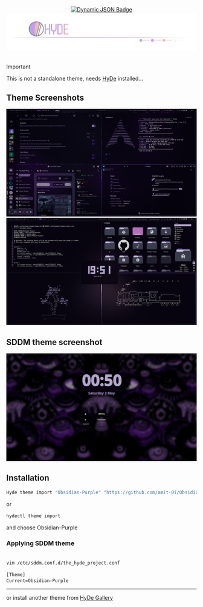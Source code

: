 <div align = center>
    <a href="https://discord.gg/tGGFXtND">
        <img alt="Dynamic JSON Badge" src="https://img.shields.io/badge/dynamic/json?url=https%3A%2F%2Fdiscordapp.com%2Fapi%2Finvites%2FmT5YqjaJFh%3Fwith_counts%3Dtrue&query=%24.approximate_member_count&suffix=%20members&style=for-the-badge&logo=discord&logoSize=auto&label=The%20HyDe%20Project&labelColor=ebbcba&color=c79bf0">    
    </a>
</div>
<div align = center><img src="https://raw.githubusercontent.com/prasanthrangan/hyprdots/main/Source/assets/hyde_banner.png"><br><br></div>

> [!IMPORTANT]
> This is not a standalone theme, needs [HyDe](https://github.com/HyDE-Project/HyDE) installed...

## Theme Screenshots
![t1](./screenshots/1.png)
![t2](./screenshots/2.png)

## SDDM theme screenshot
![t3](./screenshots/sddm.png)

## Installation
```sh
Hyde theme import "Obsidian-Purple" "https://github.com/amit-0i/Obsidian-Purple"
```

or

```sh
hydectl theme import
```

and choose Obsidian-Purple


### Applying SDDM theme

```sh

vim /etc/sddm.conf.d/the_hyde_project.conf

```
```
[Theme] 
Current=Obsidian-Purple
```

---

or install another theme from [HyDe Gallery](https://github.com/kRHYME7/hyde-gallery)
